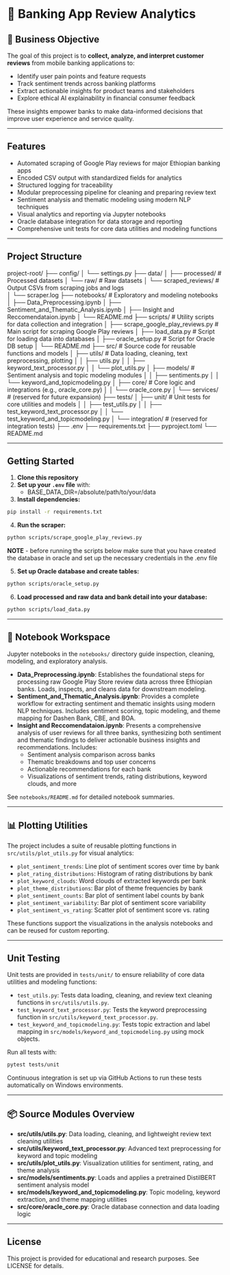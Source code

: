 # 🏦 Banking App Review Analytics

## 📌 Business Objective

The goal of this project is to **collect, analyze, and interpret customer reviews** from mobile banking applications to:

- Identify user pain points and feature requests
- Track sentiment trends across banking platforms
- Extract actionable insights for product teams and stakeholders
- Explore ethical AI explainability in financial consumer feedback

These insights empower banks to make data-informed decisions that improve user experience and service quality.

---

## Features

- Automated scraping of Google Play reviews for major Ethiopian banking apps
- Encoded CSV output with standardized fields for analytics
- Structured logging for traceability
- Modular preprocessing pipeline for cleaning and preparing review text
- Sentiment analysis and thematic modeling using modern NLP techniques
- Visual analytics and reporting via Jupyter notebooks
- Oracle database integration for data storage and reporting
- Comprehensive unit tests for core data utilities and modeling functions

---

## Project Structure
project-root/
├── config/
│   └── settings.py
├── data/ 
│   ├── processed/                # Processed datasets
│   └── raw/                     # Raw datasets
│       └── scraped_reviews/     # Output CSVs from scraping jobs and logs             
│           └── scraper.log
├── notebooks/                   # Exploratory and modeling notebooks
│   ├── Data_Preprocessing.ipynb
│   ├── Sentiment_and_Thematic_Analysis.ipynb
│   ├── Insight and Reccomendataion.ipynb
│   └── README.md
├── scripts/                     # Utility scripts for data collection and integration
│   ├── scrape_google_play_reviews.py   # Main script for scraping Google Play reviews
│   ├── load_data.py                    # Script for loading data into databases
│   ├── oracle_setup.py                 # Script for Oracle DB setup
│   └── README.md
├── src/                         # Source code for reusable functions and models
│   ├── utils/                   # Data loading, cleaning, text preprocessing, plotting
│   │   ├── utils.py
│   │   ├── keyword_text_processor.py
│   │   └── plot_utils.py
│   ├── models/                  # Sentiment analysis and topic modeling modules
│   │   ├── sentiments.py
│   │   └── keyword_and_topicmodeling.py
│   ├── core/                    # Core logic and integrations (e.g., oracle_core.py)
│   │   └── oracle_core.py
│   └── services/                # (reserved for future expansion)
├── tests/
│   ├── unit/                    # Unit tests for core utilities and models
│   │   ├── test_utils.py
│   │   ├── test_keyword_text_processor.py
│   │   └── test_keyword_and_topicmodeling.py
│   └── integration/             # (reserved for integration tests)
├── .env
├── requirements.txt
├── pyproject.toml
└── README.md

---

## Getting Started

1. **Clone this repository**
2. **Set up your `.env` file** with:
    - BASE_DATA_DIR=/absolute/path/to/your/data
3. **Install dependencies:**
```bash
pip install -r requirements.txt
```
4. **Run the scraper:**
```bash
python scripts/scrape_google_play_reviews.py
```

**NOTE** - before running the scripts below make sure that you have created the database in oracle and set up the necessary credentials in the .env file

5. **Set up Oracle database and create tables:**
```bash
python scripts/oracle_setup.py
```
6. **Load processed and raw data and bank detail into your database:**
```bash
python scripts/load_data.py
```

---

## 📘 Notebook Workspace

Jupyter notebooks in the `notebooks/` directory guide inspection, cleaning, modeling, and exploratory analysis.

- **Data_Preprocessing.ipynb**: Establishes the foundational steps for processing raw Google Play Store review data across three Ethiopian banks. Loads, inspects, and cleans data for downstream modeling.
- **Sentiment_and_Thematic_Analysis.ipynb**: Provides a complete workflow for extracting sentiment and thematic insights using modern NLP techniques. Includes sentiment scoring, topic modeling, and theme mapping for Dashen Bank, CBE, and BOA.
- **Insight and Reccomendataion.ipynb**: Presents a comprehensive analysis of user reviews for all three banks, synthesizing both sentiment and thematic findings to deliver actionable business insights and recommendations. Includes:
  - Sentiment analysis comparison across banks
  - Thematic breakdowns and top user concerns
  - Actionable recommendations for each bank
  - Visualizations of sentiment trends, rating distributions, keyword clouds, and more

See `notebooks/README.md` for detailed notebook summaries.

---

## 📊 Plotting Utilities

The project includes a suite of reusable plotting functions in `src/utils/plot_utils.py` for visual analytics:
- `plot_sentiment_trends`: Line plot of sentiment scores over time by bank
- `plot_rating_distributions`: Histogram of rating distributions by bank
- `plot_keyword_clouds`: Word clouds of extracted keywords per bank
- `plot_theme_distributions`: Bar plot of theme frequencies by bank
- `plot_sentiment_counts`: Bar plot of sentiment label counts by bank
- `plot_sentiment_variability`: Bar plot of sentiment score variability
- `plot_sentiment_vs_rating`: Scatter plot of sentiment score vs. rating

These functions support the visualizations in the analysis notebooks and can be reused for custom reporting.

---

##  Unit Testing

Unit tests are provided in `tests/unit/` to ensure reliability of core data utilities and modeling functions:
- `test_utils.py`: Tests data loading, cleaning, and review text cleaning functions in `src/utils/utils.py`.
- `test_keyword_text_processor.py`: Tests the keyword preprocessing function in `src/utils/keyword_text_processor.py`.
- `test_keyword_and_topicmodeling.py`: Tests topic extraction and label mapping in `src/models/keyword_and_topicmodeling.py` using mock objects.

Run all tests with:
```bash
pytest tests/unit
```

Continuous integration is set up via GitHub Actions to run these tests automatically on Windows environments.

---

## 📦 Source Modules Overview

- **src/utils/utils.py**: Data loading, cleaning, and lightweight review text cleaning utilities
- **src/utils/keyword_text_processor.py**: Advanced text preprocessing for keyword and topic modeling
- **src/utils/plot_utils.py**: Visualization utilities for sentiment, rating, and theme analysis
- **src/models/sentiments.py**: Loads and applies a pretrained DistilBERT sentiment analysis model
- **src/models/keyword_and_topicmodeling.py**: Topic modeling, keyword extraction, and theme mapping utilities
- **src/core/oracle_core.py**: Oracle database connection and data loading logic

---

## License

This project is provided for educational and research purposes. See LICENSE for details.
